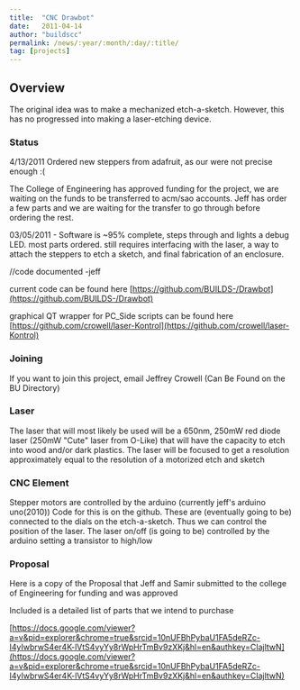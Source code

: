 ```yaml
---
title:  "CNC Drawbot"
date:   2011-04-14
author: "buildscc"
permalink: /news/:year/:month/:day/:title/
tag: [projects]
---
```


## Overview

The original idea was to make a mechanized etch-a-sketch. However, this has no progressed into making a laser-etching device.

### Status

4/13/2011 Ordered new steppers from adafruit, as our were not precise enough :(

The College of Engineering has approved funding for the project, we are waiting on the funds to be transferred to acm/sao accounts. Jeff has order a few parts and we are waiting for the transfer to go through before ordering the rest.

03/05/2011 - Software is ~95% complete, steps through and lights a debug LED. most parts ordered. still requires interfacing with the laser, a way to attach the steppers to etch a sketch, and final fabrication of an enclosure.

//code documented -jeff

current code can be found here [https://github.com/BUILDS-/Drawbot](https://github.com/BUILDS-/Drawbot)

graphical QT wrapper for PC_Side scripts can be found here [https://github.com/crowell/laser-Kontrol](https://github.com/crowell/laser-Kontrol)

### Joining

If you want to join this project, email Jeffrey Crowell (Can Be Found on the BU Directory)

### Laser

The laser that will most likely be used will be a 650nm, 250mW red diode laser (250mW "Cute" laser from O-Like) that will have the capacity to etch into wood and/or dark plastics. The laser will be focused to get a resolution approximately equal to the resolution of a motorized etch and sketch

### CNC Element

Stepper motors are controlled by the arduino (currently jeff's arduino uno(2010)) Code for this is on the github. These are (eventually going to be) connected to the dials on the etch-a-sketch. Thus we can control the position of the laser. The laser on/off (is going to be) controlled by the arduino setting a transistor to high/low

### Proposal

Here is a copy of the Proposal that Jeff and Samir submitted to the college of Engineering for funding and was approved

Included is a detailed list of parts that we intend to purchase

[https://docs.google.com/viewer?a=v&pid=explorer&chrome=true&srcid=10nUFBhPybaU1FA5deRZc-I4yIwbrwS4er4K-lVtS4vyYy8rWpHrTmBv9zXKj&hl=en&authkey=CIajltwN](https://docs.google.com/viewer?a=v&pid=explorer&chrome=true&srcid=10nUFBhPybaU1FA5deRZc-I4yIwbrwS4er4K-lVtS4vyYy8rWpHrTmBv9zXKj&hl=en&authkey=CIajltwN)